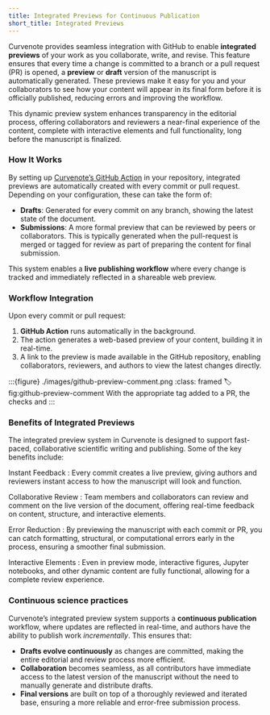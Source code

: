 ```yaml
---
title: Integrated Previews for Continuous Publication
short_title: Integrated Previews
---
```


Curvenote provides seamless integration with GitHub to enable **integrated previews** of your work as you collaborate, write, and revise. This feature ensures that every time a change is committed to a branch or a pull request (PR) is opened, a **preview** or **draft** version of the manuscript is automatically generated. These previews make it easy for you and your collaborators to see how your content will appear in its final form before it is officially published, reducing errors and improving the workflow.

This dynamic preview system enhances transparency in the editorial process, offering collaborators and reviewers a near-final experience of the content, complete with interactive elements and full functionality, long before the manuscript is finalized.

### How It Works

By setting up [Curvenote’s GitHub Action](./github-actions.md) in your repository, integrated previews are automatically created with every commit or pull request. Depending on your configuration, these can take the form of:

- **Drafts**: Generated for every commit on any branch, showing the latest state of the document.
- **Submissions**: A more formal preview that can be reviewed by peers or collaborators. This is typically generated when the pull-request is merged or tagged for review as part of preparing the content for final submission.

This system enables a **live publishing workflow** where every change is tracked and immediately reflected in a shareable web preview.

### Workflow Integration

Upon every commit or pull request:

1. **GitHub Action** runs automatically in the background.
2. The action generates a web-based preview of your content, building it in real-time.
3. A link to the preview is made available in the GitHub repository, enabling collaborators, reviewers, and authors to view the latest changes directly.

:::{figure} ./images/github-preview-comment.png
:class: framed
:label: fig:github-preview-comment
With the appropriate tag added to a PR, the checks and
:::

### Benefits of Integrated Previews

The integrated preview system in Curvenote is designed to support fast-paced, collaborative scientific writing and publishing. Some of the key benefits include:

Instant Feedback
: Every commit creates a live preview, giving authors and reviewers instant access to how the manuscript will look and function.

Collaborative Review
: Team members and collaborators can review and comment on the live version of the document, offering real-time feedback on content, structure, and interactive elements.

Error Reduction
: By previewing the manuscript with each commit or PR, you can catch formatting, structural, or computational errors early in the process, ensuring a smoother final submission.

Interactive Elements
: Even in preview mode, interactive figures, Jupyter notebooks, and other dynamic content are fully functional, allowing for a complete review experience.

### Continuous science practices

Curvenote’s integrated preview system supports a **continuous publication** workflow, where updates are reflected in real-time, and authors have the ability to publish work _incrementally_. This ensures that:

- **Drafts evolve continuously** as changes are committed, making the entire editorial and review process more efficient.
- **Collaboration** becomes seamless, as all contributors have immediate access to the latest version of the manuscript without the need to manually generate and distribute drafts.
- **Final versions** are built on top of a thoroughly reviewed and iterated base, ensuring a more reliable and error-free submission process.
